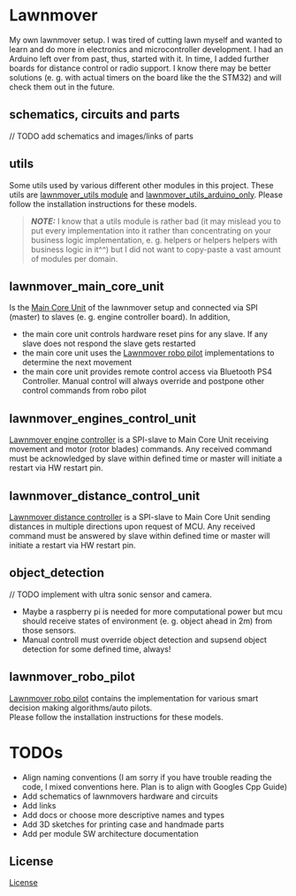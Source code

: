 # Lawnmover
My own lawnmover setup. I was tired of cutting lawn myself and wanted to learn and do more in electronics and microcontroller development. 
I had an Arduino left over from past, thus, started with it. In time, I added further boards for distance control or radio support.
I know there may be better solutions (e. g. with actual timers on the board like the the STM32) and will check them out in the future.

## schematics, circuits and parts
// TODO add schematics and images/links of parts

## utils
Some utils used by various different other modules in this project. 
These utils are [lawnmover_utils module](lawnmover_utils) and [lawnmover_utils_arduino_only](lawnmover_utils_arduino_only). 
Please follow the installation instructions for these models.

> **_NOTE:_** I know that a utils module is rather bad (it may mislead you to put every implementation into it rather than concentrating on your business logic implementation, e. g. helpers or helpers helpers with business logic in it^^) but I did not want to copy-paste a vast amount of modules per domain.

## lawnmover_main_core_unit
Is the [Main Core Unit](lawnmover_main_core_unit/README.md) of the lawnmover setup and connected via SPI (master) to slaves (e. g. engine controller board). In addition,
* the main core unit controls hardware reset pins for any slave. If any slave does not respond the slave gets restarted
* the main core unit uses the [Lawnmover robo pilot](lawnmover_robo_pilot/README.md) implementations to determine the next movement
* the main core unit provides remote control access via Bluetooth PS4 Controller. Manual control will always override and postpone other control commands from robo pilot

## lawnmover_engines_control_unit
[Lawnmover engine controller](lawnmover_engines_control_unit/README.md) is a SPI-slave to Main Core Unit receiving movement and motor (rotor blades) commands. 
Any received command must be acknowledged by slave within defined time or master will initiate a restart via HW restart pin.

## lawnmover_distance_control_unit
[Lawnmover distance controller](lawnmover_distance_control_unit/README.md) is a SPI-slave to Main Core Unit sending distances in multiple directions upon request of MCU. 
Any received command must be answered by slave within defined time or master will initiate a restart via HW restart pin.

## object_detection
// TODO implement with ultra sonic sensor and camera. 
  * Maybe a raspberry pi is needed for more computational power but mcu should receive states of environment (e. g. object ahead in 2m) from those sensors.
  * Manual controll must override object detection and supsend object detection for some defined time, always!

## lawnmover_robo_pilot
[Lawnmover robo pilot](lawnmover_robo_pilot/README.md) contains the implementation for various smart decision making algorithms/auto pilots.  
Please follow the installation instructions for these models.

# TODOs
* Align naming conventions (I am sorry if you have trouble reading the code, I mixed conventions here. Plan is to align with Googles Cpp Guide)
* Add schematics of lawnmovers hardware and circuits
* Add links
* Add docs or choose more descriptive names and types
* Add 3D sketches for printing case and handmade parts
* Add per module SW architecture documentation

## License
[License](LICENSE)
